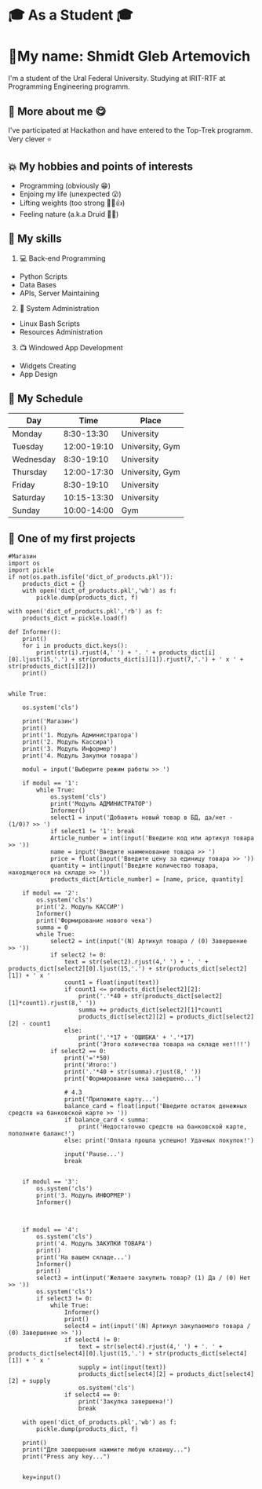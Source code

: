 # :mortar_board: As a Student :mortar_board:
# :scroll:My name: Shmidt Gleb Artemovich
I'm a student of the Ural Federal University. Studying at IRIT-RTF at Programming Engineering programm.

## :bookmark: More about me :yum:
I've participated at Hackathon and have entered to the Top-Trek programm. Very clever :star:

## :boom: My hobbies and points of interests 
- Programming (obviously :grin:)
- Enjoing my life (unexpected :open_mouth:)
- Lifting weights (too strong :muscle::sunglasses::thumbsup:)
- Feeling nature (a.k.a Druid :herb::green_heart:)

## :dart: My skills
1. :computer: Back-end Programming
  - Python Scripts
  - Data Bases
  - APIs, Server Maintaining
2. :hammer: System Administration
  - Linux Bash Scripts
  - Resources Administration
3. :tv: Windowed App Development
  - Widgets Creating
  - App Design

## :calendar: My Schedule
| Day | Time | Place |
|-----------|------|-------|
| Monday    | 8:30-13:30 | University |
| Tuesday   | 12:00-19:10 | University, Gym |
| Wednesday | 8:30-19:10 | University |
| Thursday  | 12:00-17:30 | University, Gym |  
| Friday    | 8:30-19:10 | University |
| Saturday  | 10:15-13:30 | University |
| Sunday    | 10:00-14:00 | Gym |

## :pushpin: One of my first projects
```
#Магазин
import os
import pickle
if not(os.path.isfile('dict_of_products.pkl')):
    products_dict = {}
    with open('dict_of_products.pkl','wb') as f:
        pickle.dump(products_dict, f)

with open('dict_of_products.pkl','rb') as f:
    products_dict = pickle.load(f)

def Informer():
    print()
    for i in products_dict.keys():
        print(str(i).rjust(4,' ') + '. ' + products_dict[i][0].ljust(15,'.') + str(products_dict[i][1]).rjust(7,'.') + ' x ' + str(products_dict[i][2]))
    print()


while True:

    os.system('cls')

    print('Магазин')
    print()
    print('1. Модуль Администратора')
    print('2. Модуль Кассира')
    print('3. Модуль Информер')
    print('4. Модуль Закупки товара')

    modul = input('Выберите режим работы >> ')

    if modul == '1':
        while True:
            os.system('cls')
            print('Модуль АДМИНИСТРАТОР')
            Informer()
            select1 = input('Добавить новый товар в БД, да/нет - (1/0)? >> ')
            if select1 != '1': break
            Article_number = int(input('Введите код или артикул товара >> '))
            name = input('Введите наименование товара >> ')
            price = float(input('Введите цену за единицу товара >> '))
            quantity = int(input('Введите количество товара, находящегося на складе >> '))
            products_dict[Article_number] = [name, price, quantity]

    if modul == '2':
        os.system('cls')
        print('2. Модуль КАССИР')
        Informer()
        print('Формирование нового чека')
        summa = 0
        while True:
            select2 = int(input('(N) Артикул товара / (0) Завершение >> '))
            if select2 != 0:
                text = str(select2).rjust(4,' ') + '. ' + products_dict[select2][0].ljust(15,'.') + str(products_dict[select2][1]) + ' x '
                count1 = float(input(text))
                if count1 <= products_dict[select2][2]:
                    print('.'*40 + str(products_dict[select2][1]*count1).rjust(8,' '))
                    summa += products_dict[select2][1]*count1
                    products_dict[select2][2] = products_dict[select2][2] - count1
                else:
                    print('.'*17 + 'ОШИБКА' + '.'*17)
                    print('Этого количества товара на складе нет!!!')
            if select2 == 0:
                print('='*50)
                print('Итого:')
                print('.'*40 + str(summa).rjust(8,' '))
                print('Формирование чека завершено...')

                # 4.3
                print('Приложите карту...')
                balance_card = float(input('Введите остаток денежных средств на банковской карте >> '))
                if balance_card < summa:
                    print('Недостаточно средств на банковской карте, пополните баланс!')
                else: print('Оплата прошла успешно! Удачных покупок!')

                input('Pause...')
                break
                

    if modul == '3':
        os.system('cls')
        print('3. Модуль ИНФОРМЕР')
        Informer()
        


    if modul == '4':
        os.system('cls')
        print('4. Модуль ЗАКУПКИ ТОВАРА')
        print()
        print('На вашем складе...')
        Informer()
        print()
        select3 = int(input('Желаете закупить товар? (1) Да / (0) Нет >> '))
        os.system('cls')
        if select3 != 0:
            while True:
                Informer()
                print()
                select4 = int(input('(N) Артикул закупаемого товара / (0) Завершение >> '))
                if select4 != 0:
                    text = str(select4).rjust(4,' ') + '. ' + products_dict[select4][0].ljust(15,'.') + str(products_dict[select4][1]) + ' x '
                    supply = int(input(text))
                    products_dict[select4][2] = products_dict[select4][2] + supply
                    os.system('cls')
                if select4 == 0:
                    print('Закупка завершена!')
                    break
        
    with open('dict_of_products.pkl','wb') as f:
        pickle.dump(products_dict, f)
    
    print()
    print("Для завершения нажмите любую клавишу...")
    print("Press any key...")

    
    key=input()
```
